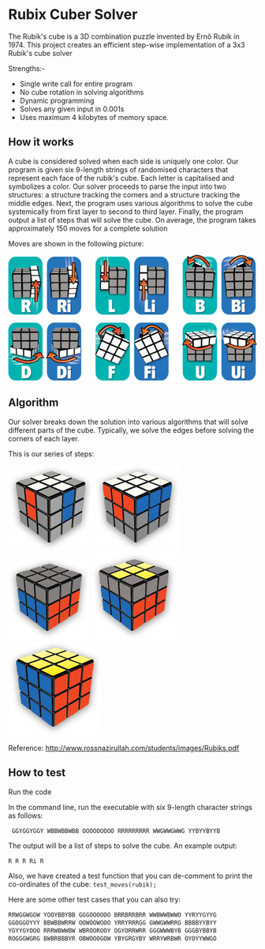 # Rubix Cuber Solver 
The Rubik's cube is a 3D combination puzzle invented by Ernő Rubik in 1974. This project creates an efficient step-wise implementation of a 3x3 Rubik's cube solver

Strengths:-
- Single write call for entire program
- No cube rotation in solving algorithms
- Dynamic programming
- Solves any given input in 0.001s
- Uses maximum 4 kilobytes of memory space.

## How it works
A cube is considered solved when each side is uniquely one color. Our program is given six 9-length strings of randomised characters that represent each face of the rubik's cube. Each letter is capitalised and symbolizes a color. Our solver proceeds to parse the input into two structures: a structure tracking the corners and a structure tracking the middle edges.
Next, the program uses various algorithms to solve the cube systemically from first layer to second to third layer. Finally, the program output a list of steps that will solve the cube. On average, the program takes approximately 150 moves for a complete solution

Moves are shown in the following picture:

![moves](https://raw.githubusercontent.com/mgia/rubix/master/images/image.png)

## Algorithm
Our solver breaks down the solution into various algorithms that will solve different parts of the cube. Typically, we solve the edges before solving the corners of each layer.

This is our series of steps:

![cube](https://raw.githubusercontent.com/mgia/rubix/master/images/white_cross.png)
![cube](https://raw.githubusercontent.com/mgia/rubix/master/images/white_corners.png)
![cube](https://raw.githubusercontent.com/mgia/rubix/master/images/middle_layer.png)
![cube](https://raw.githubusercontent.com/mgia/rubix/master/images/yellow_cross.png)
![cube](https://raw.githubusercontent.com/mgia/rubix/master/images/complete.png)

Reference:
http://www.rossnazirullah.com/students/images/Rubiks.pdf

## How to test
Run the code

In the command line, run the executable with six 9-length character strings as follows:
```
 GGYGGYGGY WBBWBBWBB OOOOOOOOO RRRRRRRRR WWGWWGWWG YYBYYBYYB
```

The output will be a list of steps to solve the cube. An example output:
```
R R R Ri R
```

Also, we have created a test function that you can de-comment to print the co-ordinates of the cube:
`test_moves(rubik);`

Here are some other test cases that you can also try:
```
RRWGGWGGW YOOYBBYBB GGGOOOOOO BRRBRRBRR WWBWWBWWO YYRYYGYYG
GGOGGOYYY BBWBBWRRW OOWOOWOOO YRRYRRRGG GWWGWWRRG BBBBYYBYY
YGYYGYOOO RRRWBWWBW WBROOROOY OGYORRWRR GGGWWWBYB GGGBYBBYB
ROGGGWGRG BWBRBBBYR OBWOOOGOW YBYGRGYBY WRRYWRBWR OYOYYWWGO

